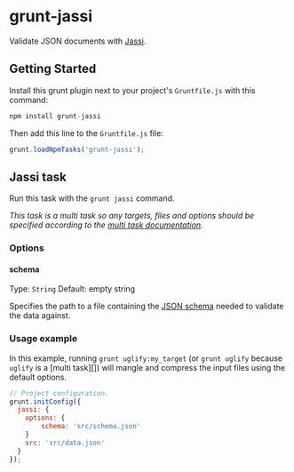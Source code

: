 # grunt-jassi
Validate JSON documents with [Jassi](https://github.com/iclanzan/jassi).

## Getting Started
Install this grunt plugin next to your project's `Gruntfile.js` with this command:

```js
npm install grunt-jassi
```

Then add this line to the `Gruntfile.js` file:

```js
grunt.loadNpmTasks('grunt-jassi');
```

## Jassi task
Run this task with the `grunt jassi` command.

_This task is a multi task so any targets, files and options should be specified according to the [multi task documentation](https://github.com/gruntjs/grunt/wiki/Configuring-tasks)._

### Options

#### schema
Type: `String`
Default: empty string

Specifies the path to a file containing the [JSON schema](http://json-schema.org/) needed to validate the data against.

### Usage example

In this example, running `grunt uglify:my_target` (or `grunt uglify` because `uglify` is a [multi task][]) will mangle and compress the input files using the default options.

```js
// Project configuration.
grunt.initConfig({
  jassi: {
  	options: {
  		schema: 'src/schema.json'
  	}
    src: 'src/data.json'
  }
});
```
